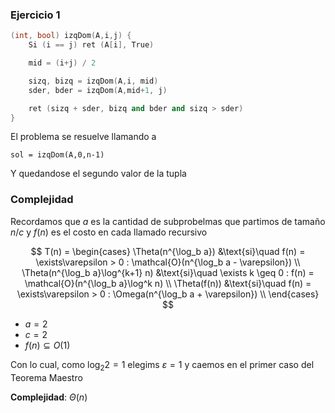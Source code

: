 ### Ejercicio 1

```c++
(int, bool) izqDom(A,i,j) {
    Si (i == j) ret (A[i], True)

    mid = (i+j) / 2

    sizq, bizq = izqDom(A,i, mid)
    sder, bder = izqDom(A,mid+1, j)

    ret (sizq + sder, bizq and bder and sizq > sder)
}
```

El problema se resuelve llamando a
```
sol = izqDom(A,0,n-1)
```
Y quedandose el segundo valor de la tupla

### Complejidad

Recordamos que $a$ es la cantidad de subprobelmas que partimos de tamaño $n/c$ y $f(n)$ es el costo en cada llamado recursivo

$$
T(n) = \begin{cases}
\Theta(n^{\log_b a}) &\text{si}\quad f(n) = \exists\varepsilon > 0 : \mathcal{O}(n^{\log_b a - \varepsilon}) \\
\Theta(n^{\log_b a}\log^{k+1} n) &\text{si}\quad \exists k \geq 0 : f(n) = \mathcal{O}(n^{\log_b a}\log^k n) \\
\Theta(f(n)) &\text{si}\quad f(n) = \exists\varepsilon > 0 : \Omega(n^{\log_b a + \varepsilon}) \\
\end{cases}
$$


- $a = 2$
- $c = 2$
- $f(n) \subseteq O(1)$

Con lo cual, como $\log_2 2 = 1$ elegims $\varepsilon = 1$ y caemos en el primer caso del Teorema Maestro

**Complejidad**: $\Theta(n)$